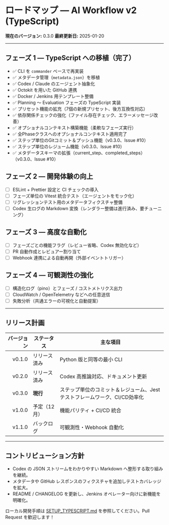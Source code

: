 # ロードマップ ― AI Workflow v2 (TypeScript)

**現在のバージョン:** 0.3.0
**最終更新日:** 2025-01-20

---

## フェーズ 1 ― TypeScript への移植（完了）
- ✅ CLI を `commander` ベースで再実装
- ✅ メタデータ管理（`metadata.json`）を移植
- ✅ Codex / Claude のエージェント抽象化
- ✅ Octokit を用いた GitHub 連携
- ✅ Docker / Jenkins 用テンプレート整備
- ✅ Planning 〜 Evaluation フェーズの TypeScript 実装
- ✅ プリセット機能の拡充（7個の新規プリセット、後方互換性対応）
- ✅ 依存関係チェックの強化（ファイル存在チェック、エラーメッセージ改善）
- ✅ オプショナルコンテキスト構築機能（柔軟なフェーズ実行）
- ✅ 全Phaseクラスへのオプショナルコンテキスト適用完了
- ✅ ステップ単位のGitコミット＆プッシュ機能（v0.3.0、Issue #10）
- ✅ ステップ単位のレジューム機能（v0.3.0、Issue #10）
- ✅ メタデータスキーマの拡張（current_step、completed_steps）（v0.3.0、Issue #10）

## フェーズ 2 ― 開発体験の向上
- [ ] ESLint + Prettier 設定と CI チェックの導入
- [ ] フェーズ単位の Vitest 統合テスト（エージェントをモック化）
- [ ] リグレッションテスト用のメタデータフィクスチャ整備
- [ ] Codex 生ログの Markdown 変換（レンダラー整備は進行済み、要チューニング）

## フェーズ 3 ― 高度な自動化
- [ ] フェーズごとの機能フラグ（レビュー省略、Codex 無効化など）
- [ ] PR 自動作成とレビュアー割り当て
- [ ] Webhook 連携による自動再開（外部イベントトリガー）

## フェーズ 4 ― 可観測性の強化
- [ ] 構造化ログ（pino）とフェーズ / コストメトリクス出力
- [ ] CloudWatch / OpenTelemetry などへの任意送信
- [ ] 失敗分析（共通エラーの可視化と自動提案）

---

## リリース計画

| バージョン | ステータス | 主な項目 |
|-----------:|------------|----------|
| v0.1.0 | リリース済み | Python 版と同等の最小 CLI |
| v0.2.0 | リリース済み | Codex 高推論対応、ドキュメント更新 |
| v0.3.0 | **現行** | ステップ単位のコミット＆レジューム、Jest テストフレームワーク、CI/CD効率化 |
| v1.0.0 | 予定（12 月） | 機能パリティ + CI/CD 統合 |
| v1.1.0 | バックログ | 可観測性・Webhook 自動化 |

---

## コントリビューション方針

- Codex の JSON ストリームをわかりやすい Markdown へ整形する取り組みを継続。
- メタデータや GitHub レスポンスのフィクスチャを追加しテストカバレッジを拡大。
- README / CHANGELOG を更新し、Jenkins オペレーター向けに新機能を明確化。

ローカル開発手順は [SETUP_TYPESCRIPT.md](SETUP_TYPESCRIPT.md) を参照してください。Pull Request を歓迎します！

